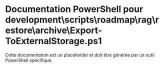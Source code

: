 # Documentation PowerShell pour development\scripts\roadmap\rag\restore\archive\Export-ToExternalStorage.ps1

Cette documentation est un placeholder et doit être générée par un outil PowerShell spécifique.
